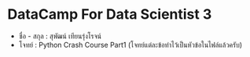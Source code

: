 # DataCamp For Data Scientist 3
  - ชื่อ - สกุล : สุพัฒน์ เทียนรุ่งโรจน์
  - โจทย์ : Python Crash Course Part1 (โจทย์แต่ละข้อทำไว้เป็นหัวข้อในไฟล์แล้วครับ)
